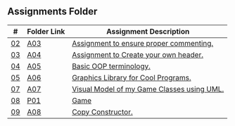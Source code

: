 ## Assignments Folder

|      #      | Folder Link  | Assignment Description                             |
| :---------: | ------------ | -------------------------------------------------- |
| [02](./A03) | [A03](./A03) | [Assignment to ensure proper commenting.](./A03)    |
| [03](./A04) | [A04](./A04) | [Assignment to Create your own header.](./A04)      |
| [04](./A05) | [A05](./A05) | [Basic OOP terminology.](./A05)                     |
| [05](./A06) | [A06](./A06) | [Graphics Library for Cool Programs.](./A06)        |
| [07](./A07) | [A07](./A07) | [Visual Model of my Game Classes using UML.](./A07) |
| [08](./P01) | [P01](./P01) | [Game](./P01)                                      |
| [09](./A08) | [A08](./A08) | [Copy Constructor.](./A08)                         |
